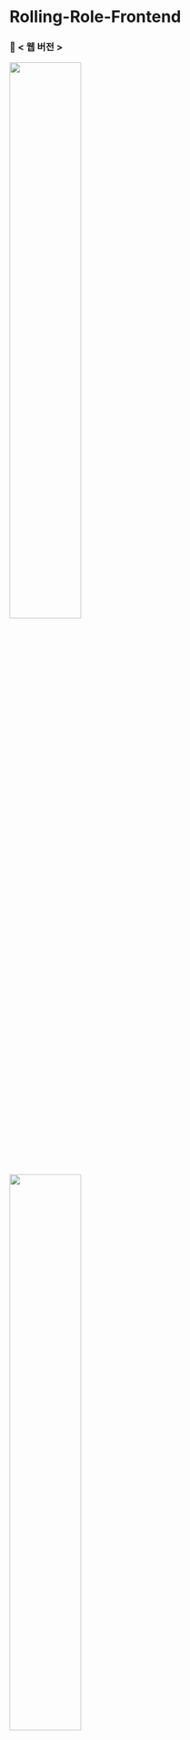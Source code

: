 # Rolling-Role-Frontend

### 🍰 < 웹 버전 >
<div>
<img src="https://user-images.githubusercontent.com/47634717/95678367-36492600-0c07-11eb-9437-578ed04c0b24.png" width="50%"/><br/>
<img src="https://user-images.githubusercontent.com/47634717/95678466-b96a7c00-0c07-11eb-995e-68218548ce4f.png" width="50%"/>
  </div>
<hr/>

### 🍰 < 해시태그 버전 >
<div>
  <img src="https://user-images.githubusercontent.com/47634717/95678474-ca1af200-0c07-11eb-8042-19d22df64279.png" width="35%"/>
  <img src="https://user-images.githubusercontent.com/47634717/95678538-49a8c100-0c08-11eb-9b62-55cdfc98a0fa.png" width="35%"/>
</div>
